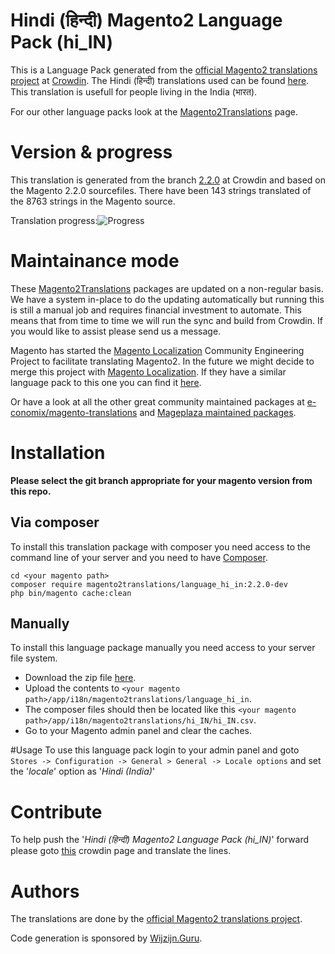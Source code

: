 # Hindi (हिन्दी) Magento2 Language Pack (hi_IN)
This is a Language Pack generated from the [official Magento2 translations project](https://crowdin.com/project/magento-2) at [Crowdin](https://crowdin.com).
The Hindi (हिन्दी) translations used can be found [here](https://crowdin.com/project/magento-2/hi).
This translation is usefull for people living in the India (भारत).

For our other language packs look at the [Magento2Translations](http://magento2translations.github.io/) page.

# Version & progress
This translation is generated from the branch [2.2.0](https://crowdin.com/project/magento-2/hi#/2.2.0) at Crowdin and based on the Magento 2.2.0 sourcefiles.
There have been  143 strings translated of the 8763 strings in the Magento source.

Translation progress:![Progress](http://progressed.io/bar/2)

# Maintainance mode
These [Magento2Translations](http://magento2translations.github.io/) packages are updated on a non-regular basis. We have a system in-place to do the updating automatically but running this is still a manual job and requires financial investment to automate.
This means that from time to time we will run the sync and build from Crowdin. If you would like to assist please send us a message.

Magento has started the [Magento Localization](https://github.com/magento-l10n) Community Engineering Project to facilitate translating Magento2.
In the future we might decide to merge this project with [Magento Localization](https://github.com/magento-l10n).
If they have a similar language pack to this one you can find it [here](https://github.com/magento-l10n/language-hi_IN).

Or have a look at all the other great community maintained packages at [e-conomix/magento-translations](https://github.com/e-conomix/magento-translations) and [Mageplaza maintained packages](https://github.com/mageplaza?q=language).

# Installation
**Please select the git branch appropriate for your magento version from this repo.**
## Via composer
To install this translation package with composer you need access to the command line of your server and you need to have [Composer](https://getcomposer.org).
```
cd <your magento path>
composer require magento2translations/language_hi_in:2.2.0-dev
php bin/magento cache:clean
```
## Manually
To install this language package manually you need access to your server file system.
* Download the zip file [here](https://github.com/Magento2Translations/language_hi_in/archive/2.2.0.zip).
* Upload the contents to `<your magento path>/app/i18n/magento2translations/language_hi_in`.
* The composer files should then be located like this `<your magento path>/app/i18n/magento2translations/hi_IN/hi_IN.csv`.
* Go to your Magento admin panel and clear the caches.

#Usage
To use this language pack login to your admin panel and goto `Stores -> Configuration -> General > General -> Locale options` and set the '*locale*' option as '*Hindi (India)*'

# Contribute
To help push the '*Hindi (हिन्दी) Magento2 Language Pack (hi_IN)*' forward please goto [this](https://crowdin.com/project/magento-2/hi) crowdin page and translate the lines.

# Authors
The translations are done by the [official Magento2 translations project](https://crowdin.com/project/magento-2).

Code generation is sponsored by [Wijzijn.Guru](http://www.wijzijn.guru/).
